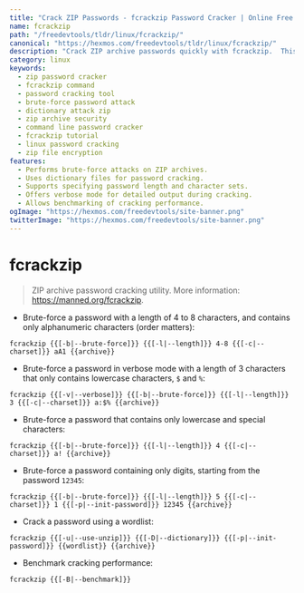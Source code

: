 ```yaml
---
title: "Crack ZIP Passwords - fcrackzip Password Cracker | Online Free DevTools by Hexmos"
name: fcrackzip
path: "/freedevtools/tldr/linux/fcrackzip/"
canonical: "https://hexmos.com/freedevtools/tldr/linux/fcrackzip/"
description: "Crack ZIP archive passwords quickly with fcrackzip.  This powerful command-line utility supports brute-force attacks and dictionary attacks. Free online tool, no registration required."
category: linux
keywords:
  - zip password cracker
  - fcrackzip command
  - password cracking tool
  - brute-force password attack
  - dictionary attack zip
  - zip archive security
  - command line password cracker
  - fcrackzip tutorial
  - linux password cracking
  - zip file encryption
features:
  - Performs brute-force attacks on ZIP archives.
  - Uses dictionary files for password cracking.
  - Supports specifying password length and character sets.
  - Offers verbose mode for detailed output during cracking.
  - Allows benchmarking of cracking performance.
ogImage: "https://hexmos.com/freedevtools/site-banner.png"
twitterImage: "https://hexmos.com/freedevtools/site-banner.png"
---
```


# fcrackzip

> ZIP archive password cracking utility.
> More information: <https://manned.org/fcrackzip>.

- Brute-force a password with a length of 4 to 8 characters, and contains only alphanumeric characters (order matters):

`fcrackzip {{[-b|--brute-force]}} {{[-l|--length]}} 4-8 {{[-c|--charset]}} aA1 {{archive}}`

- Brute-force a password in verbose mode with a length of 3 characters that only contains lowercase characters, `$` and `%`:

`fcrackzip {{[-v|--verbose]}} {{[-b|--brute-force]}} {{[-l|--length]}} 3 {{[-c|--charset]}} a:$% {{archive}}`

- Brute-force a password that contains only lowercase and special characters:

`fcrackzip {{[-b|--brute-force]}} {{[-l|--length]}} 4 {{[-c|--charset]}} a! {{archive}}`

- Brute-force a password containing only digits, starting from the password `12345`:

`fcrackzip {{[-b|--brute-force]}} {{[-l|--length]}} 5 {{[-c|--charset]}} 1 {{[-p|--init-password]}} 12345 {{archive}}`

- Crack a password using a wordlist:

`fcrackzip {{[-u|--use-unzip]}} {{[-D|--dictionary]}} {{[-p|--init-password]}} {{wordlist}} {{archive}}`

- Benchmark cracking performance:

`fcrackzip {{[-B|--benchmark]}}`
